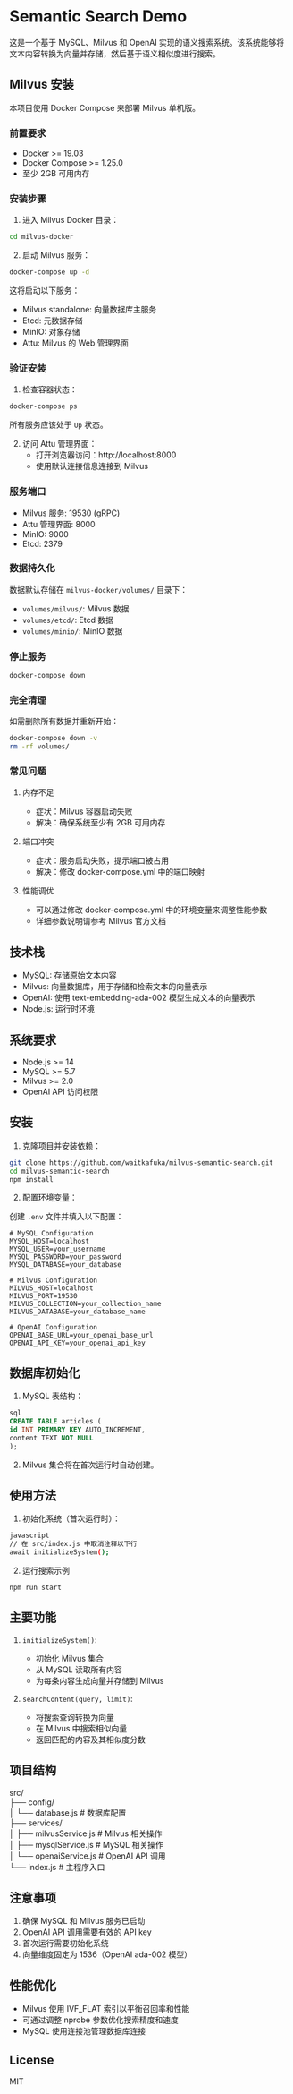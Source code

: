 # Semantic Search Demo

这是一个基于 MySQL、Milvus 和 OpenAI 实现的语义搜索系统。该系统能够将文本内容转换为向量并存储，然后基于语义相似度进行搜索。

## Milvus 安装

本项目使用 Docker Compose 来部署 Milvus 单机版。

### 前置要求

- Docker >= 19.03
- Docker Compose >= 1.25.0
- 至少 2GB 可用内存

### 安装步骤

1. 进入 Milvus Docker 目录：
```bash
cd milvus-docker
```

2. 启动 Milvus 服务：
```bash
docker-compose up -d
```

这将启动以下服务：
- Milvus standalone: 向量数据库主服务
- Etcd: 元数据存储
- MinIO: 对象存储
- Attu: Milvus 的 Web 管理界面

### 验证安装

1. 检查容器状态：
```bash
docker-compose ps
```

所有服务应该处于 `Up` 状态。

2. 访问 Attu 管理界面：
   - 打开浏览器访问：http://localhost:8000
   - 使用默认连接信息连接到 Milvus

### 服务端口

- Milvus 服务: 19530 (gRPC)
- Attu 管理界面: 8000
- MinIO: 9000
- Etcd: 2379

### 数据持久化

数据默认存储在 `milvus-docker/volumes/` 目录下：
- `volumes/milvus/`: Milvus 数据
- `volumes/etcd/`: Etcd 数据
- `volumes/minio/`: MinIO 数据

### 停止服务

```bash
docker-compose down
```

### 完全清理

如需删除所有数据并重新开始：
```bash
docker-compose down -v
rm -rf volumes/
```

### 常见问题

1. 内存不足
   - 症状：Milvus 容器启动失败
   - 解决：确保系统至少有 2GB 可用内存

2. 端口冲突
   - 症状：服务启动失败，提示端口被占用
   - 解决：修改 docker-compose.yml 中的端口映射

3. 性能调优
   - 可以通过修改 docker-compose.yml 中的环境变量来调整性能参数
   - 详细参数说明请参考 Milvus 官方文档

## 技术栈

- MySQL: 存储原始文本内容
- Milvus: 向量数据库，用于存储和检索文本的向量表示
- OpenAI: 使用 text-embedding-ada-002 模型生成文本的向量表示
- Node.js: 运行时环境

## 系统要求

- Node.js >= 14
- MySQL >= 5.7
- Milvus >= 2.0
- OpenAI API 访问权限

## 安装

1. 克隆项目并安装依赖： 
```bash
git clone https://github.com/waitkafuka/milvus-semantic-search.git
cd milvus-semantic-search
npm install
```

2. 配置环境变量：

创建 `.env` 文件并填入以下配置：
```
# MySQL Configuration
MYSQL_HOST=localhost
MYSQL_USER=your_username
MYSQL_PASSWORD=your_password
MYSQL_DATABASE=your_database

# Milvus Configuration
MILVUS_HOST=localhost
MILVUS_PORT=19530
MILVUS_COLLECTION=your_collection_name
MILVUS_DATABASE=your_database_name

# OpenAI Configuration
OPENAI_BASE_URL=your_openai_base_url
OPENAI_API_KEY=your_openai_api_key
```


## 数据库初始化

1. MySQL 表结构：
```sql
sql
CREATE TABLE articles (
id INT PRIMARY KEY AUTO_INCREMENT,
content TEXT NOT NULL
);
```

2. Milvus 集合将在首次运行时自动创建。

## 使用方法

1. 初始化系统（首次运行时）：
```bash
javascript
// 在 src/index.js 中取消注释以下行
await initializeSystem();
```
2. 运行搜索示例
```bash
npm run start
```


## 主要功能

1. `initializeSystem()`: 
   - 初始化 Milvus 集合
   - 从 MySQL 读取所有内容
   - 为每条内容生成向量并存储到 Milvus

2. `searchContent(query, limit)`:
   - 将搜索查询转换为向量
   - 在 Milvus 中搜索相似向量
   - 返回匹配的内容及其相似度分数

## 项目结构

src/  
├── config/  
│   └── database.js        # 数据库配置  
├── services/  
│   ├── milvusService.js   # Milvus 相关操作  
│   ├── mysqlService.js    # MySQL 相关操作  
│   └── openaiService.js   # OpenAI API 调用  
└── index.js              # 主程序入口  


## 注意事项

1. 确保 MySQL 和 Milvus 服务已启动
2. OpenAI API 调用需要有效的 API key
3. 首次运行需要初始化系统
4. 向量维度固定为 1536（OpenAI ada-002 模型）

## 性能优化

- Milvus 使用 IVF_FLAT 索引以平衡召回率和性能
- 可通过调整 nprobe 参数优化搜索精度和速度
- MySQL 使用连接池管理数据库连接

## License

MIT